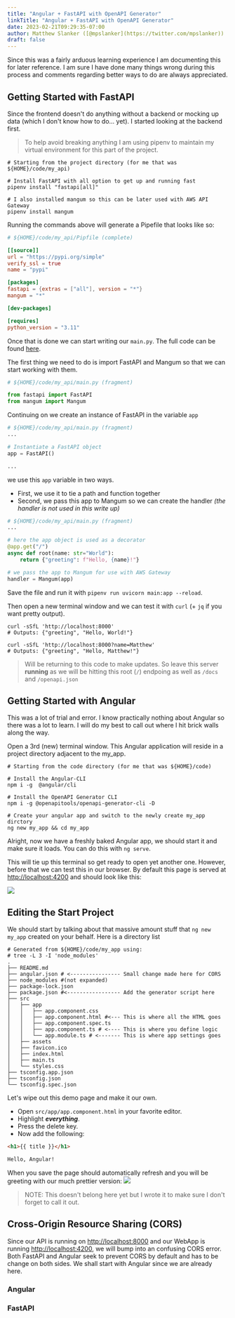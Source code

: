 ```yaml
---
title: "Angular + FastAPI with OpenAPI Generator"
linkTitle: "Angular + FastAPI with OpenAPI Generator"
date: 2023-02-21T09:29:35-07:00
author: Matthew Slanker ([@mpslanker](https://twitter.com/mpslanker))
draft: false
---
```


Since this was a fairly arduous learning experience I am documenting this for later reference.
I am sure I have done many things wrong during this process and comments regarding better ways to do are always appreciated.


## Getting Started with FastAPI
Since the frontend doesn't do anything without a backend or mocking up data (which I don't know how to do... yet).  I started looking at the backend first.

> To help avoid breaking anything I am using pipenv to maintain my virtual environment for this part of the project.

``` shell
# Starting from the project directory (for me that was ${HOME}/code/my_api)

# Install FastAPI with all option to get up and running fast
pipenv install "fastapi[all]"

# I also installed mangum so this can be later used with AWS API Gateway
pipenv install mangum 

```

Running the commands above will generate a Pipefile that looks like so:

``` toml 
# ${HOME}/code/my_api/Pipfile (complete)

[[source]]
url = "https://pypi.org/simple"
verify_ssl = true
name = "pypi"

[packages]
fastapi = {extras = ["all"], version = "*"}
mangum = "*"

[dev-packages]

[requires]
python_version = "3.11"
```

Once that is done we can start writing our `main.py`.  The full code can be found [here](https://skb.io/code/my_api/main.py).

The first thing we need to do is import FastAPI and Mangum so that we can start working with them.

``` python
# ${HOME}/code/my_api/main.py (fragment)

from fastapi import FastAPI
from mangum import Mangum
```
Continuing on we create an instance of FastAPI in the variable `app`

``` python
# ${HOME}/code/my_api/main.py (fragment)
...

# Instantiate a FastAPI object
app = FastAPI()

...
```
we use this `app` variable in two ways.
* First, we use it to tie a path and function together
* Second, we pass this app to Mangum so we can create the handler *(the handler is not used in this write up)*
``` python
# ${HOME}/code/my_api/main.py (fragment)
...

# here the app object is used as a decorator
@app.get("/")
async def root(name: str="World"):
    return {"greeting": f"Hello, {name}!"}

# we pass the app to Mangum for use with AWS Gateway
handler = Mangum(app)
```

Save the file and run it with `pipenv run uvicorn main:app --reload`.

Then open a new terminal window and we can test it with `curl` (+ `jq` if you want pretty output).

``` shell
curl -sSfL 'http://localhost:8000'
# Outputs: {"greeting", "Hello, World!"}

curl -sSfL 'http://localhost:8000?name=Matthew'
# Outputs: {"greeting", "Hello, Matthew!"}
```

> Will be returning to this code to make updates.  So leave this server **running** as we will be hitting this root (`/`) endpoing as well as `/docs` and `/openapi.json`

## Getting Started with Angular

This was a lot of trial and error.  I know practically nothing about Angular so there was a lot to learn.
I will do my best to call out where I hit brick walls along the way.

Open a 3rd (new) terminal window.  This Angular application will reside in a project directory adjacent to the my_app.
``` shell
# Starting from the code directory (for me that was ${HOME}/code)

# Install the Angular-CLI
npm i -g  @angular/cli

# Install the OpenAPI Generator CLI
npm i -g @openapitools/openapi-generator-cli -D

# Create your angular app and switch to the newly create my_app dirctory
ng new my_app && cd my_app
```

Alright, now we have a freshly baked Angular app, we should start it and make sure it loads.
You can do this with `ng serve`.  

This will tie up this terminal so get ready to open yet another one.
However, before that we can test this in our browser.
By default this page is served at [http://localhost:4200](http://localhost:4200) and should look like this:

![](/img/new-ng-app.png)

## Editing the Start Project

We should start by talking about that massive amount stuff that `ng new my_app` created on your behalf.  Here is a directory list

``` shell
# Generated from ${HOME}/code/my_app using:
# tree -L 3 -I 'node_modules'
.
├── README.md
├── angular.json # <---------------- Small change made here for CORS
├── node_modules #(not expanded)
├── package-lock.json
├── package.json #<----------------- Add the generator script here
├── src
│   ├── app
│   │   ├── app.component.css
│   │   ├── app.component.html #<--- This is where all the HTML goes
│   │   ├── app.component.spec.ts
│   │   ├── app.component.ts # <---- This is where you define logic
│   │   └── app.module.ts # <------- This is where app settings goes
│   ├── assets
│   ├── favicon.ico
│   ├── index.html
│   ├── main.ts
│   └── styles.css
├── tsconfig.app.json
├── tsconfig.json
└── tsconfig.spec.json
```

Let's wipe out this demo page and make it our own.  

* Open `src/app/app.component.html` in your favorite editor.
* Highlight ***everything***.
* Press the delete key.
* Now add the following:

``` html
<h1>{{ title }}</h1>

Hello, Angular!
```
When you save the page should automatically refresh and you will be greeting with our much prettier version:
![](/img/first-ng-change.png)

> NOTE: This doesn't belong here yet but I wrote it to make sure I don't forget to call it out.

## Cross-Origin Resource Sharing (CORS)
Since our API is running on [http://localhost:8000](http://localhost:8000) and our WebApp is running [http://localhost:4200](http://localhost:4200), we will bump into an confusing CORS error.  Both FastAPI and Angular seek to prevent CORS by default and has to be change on both sides.  We shall start with Angular since we are already here.

### Angular

### FastAPI